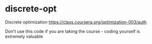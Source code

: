 # discrete-opt
Discrete optimization https://class.coursera.org/optimization-003/auth

Don't use this code if you are taking the course - coding yourself is extremely valuable
